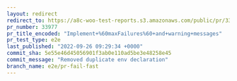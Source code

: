 ```yaml
---
layout: redirect
redirect_to: https://a8c-woo-test-reports.s3.amazonaws.com/public/pr/33977/e2e/index.html
pr_number: 33977
pr_title_encoded: "Implement+%60maxFailures%60+and+warning+messages"
pr_test_type: e2e
last_published: "2022-09-26 09:29:34 +0000"
commit_sha: 5e55e46d45056901f3ab0e110ad5be3e48258e45
commit_message: "Removed duplicate env declaration"
branch_name: e2e/pr-fail-fast
---
```

